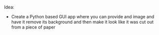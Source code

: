 Idea:

- Create a Python based GUI app where you can provide and image and have it remove its background
  and then make it look like it was cut out from a piece of paper
